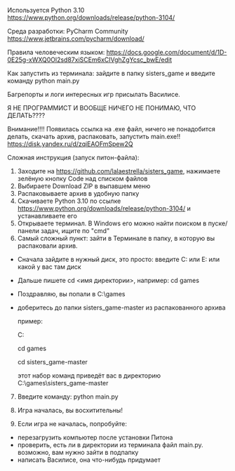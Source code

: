 Используется Python 3.10
https://www.python.org/downloads/release/python-3104/

Среда разработки: PyCharm Community
https://www.jetbrains.com/pycharm/download/

Правила человеческим языком:
https://docs.google.com/document/d/1D-0E25g-xWXQ0Ol2sd87xiSCEm6xCIVghZgYcsc_bwE/edit

Как запустить из терминала: зайдите в папку sisters_game и введите команду
python main.py

Багрепорты и логи интересных игр присылать Василисе.

Я НЕ ПРОГРАММИСТ И ВООБЩЕ НИЧЕГО НЕ ПОНИМАЮ, ЧТО ДЕЛАТЬ????

Внимание!!!! Появилась ссылка на .exe файл, ничего не понадобится делать, скачать архив, распаковать, запустить main.exe!! 
https://disk.yandex.ru/d/zqiEAOFmSpew2Q

Сложная инструкция (запуск питон-файла):
1. Заходите на https://github.com/lalaestrella/sisters_game, нажимаете зелёную кнопку Code над списком файлов
2. Выбираете Download ZIP в выпавшем меню
3. Распаковываете архив в удобную папку
4. Скачиваете Python 3.10 по ссылке https://www.python.org/downloads/release/python-3104/ и устанавливаете его
5. Открываете терминал. В Windows его можно найти поиском в пуске/панели задач, ищите по "cmd"
6. Самый сложный пункт: зайти в Терминале в папку, в которую вы распаковали архив. 
- Сначала зайдите в нужный диск, это просто: введите C: или E: или какой у вас там диск
- Дальше пишете cd <имя директории>, например: cd games
- Поздравляю, вы попали в C:\games
- доберитесь до папки sisters_game-master из распакованного архива
    
    пример:
    
    C:
    
    cd games
    
    cd sisters_game-master
    
    этот набор команд приведёт вас в директорию C:\games\sisters_game-master
    
7. Введите команду:
   python main.py

8. Игра началась, вы восхитительны!
9. Если игра не началась, попробуйте:
- перезагрузить компьютер после установки Питона
- проверить, есть ли в директории из терминала файл main.py. возможно, вам нужно зайти в подпапку
- написать Василисе, она что-нибудь придумает
